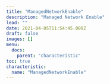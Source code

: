 ```yaml
---
title: "ManagedNetworkEnable"
description: "Managed Network Enable"
lead: ""
date: 2021-04-05T11:54:45.000Z
draft: false
images: []
menu:
  docs:
    parent: "characteristic"
toc: true
characteristic:
  name: "ManagedNetworkEnable"
---
```

